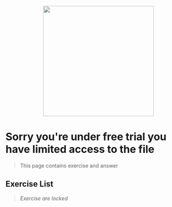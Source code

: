 <p align ="center" >
  <img width = "300" src = "https://upload.wikimedia.org/wikipedia/commons/thumb/a/a5/Road-sign-no-entry.svg/1200px-Road-sign-no-entry.svg.png">
</p>

# Sorry you're under free trial you have limited access to the file
> This page contains exercise and answer 
## Exercise List

<body>
      <ol type = "1">
      </ol>
</body>

> *Exercise are locked*


